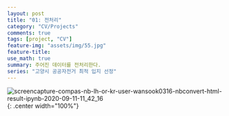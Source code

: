 ```yaml
---
layout: post
title: "01: 전처리"
category: "CV/Projects"
comments: true
tags: [project, "CV"]
feature-img: "assets/img/55.jpg"
feature-title:
use_math: true
summary: 주어진 데이터를 전처리한다.
series: "고양시 공공자전거 최적 입지 선정"
---
```


![screencapture-compas-nb-lh-or-kr-user-wansook0316-nbconvert-html-result-ipynb-2020-09-11-11_42_16](https://user-images.githubusercontent.com/37871541/92856063-fe936680-f42d-11ea-916e-b1e38d3d7fd0.png){: .center width="100%"}
